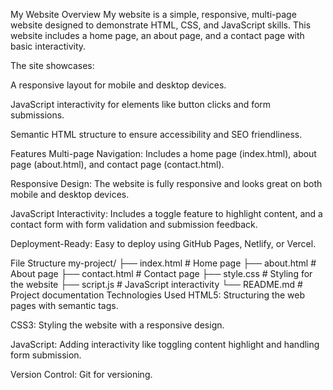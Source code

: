 My Website
Overview
My website is a simple, responsive, multi-page website designed to demonstrate HTML, CSS, and JavaScript skills. This website includes a home page, an about page, and a contact page with basic interactivity.

The site showcases:

A responsive layout for mobile and desktop devices.

JavaScript interactivity for elements like button clicks and form submissions.

Semantic HTML structure to ensure accessibility and SEO friendliness.

Features
Multi-page Navigation: Includes a home page (index.html), about page (about.html), and contact page (contact.html).

Responsive Design: The website is fully responsive and looks great on both mobile and desktop devices.

JavaScript Interactivity: Includes a toggle feature to highlight content, and a contact form with form validation and submission feedback.

Deployment-Ready: Easy to deploy using GitHub Pages, Netlify, or Vercel.

File Structure
my-project/
├── index.html         # Home page
├── about.html         # About page
├── contact.html       # Contact page
├── style.css          # Styling for the website
├── script.js          # JavaScript interactivity
└── README.md          # Project documentation
Technologies Used
HTML5: Structuring the web pages with semantic tags.

CSS3: Styling the website with a responsive design.

JavaScript: Adding interactivity like toggling content highlight and handling form submission.

Version Control: Git for versioning.